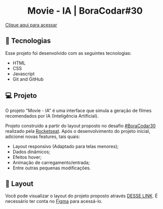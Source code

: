 <h1 align="center"> Movie - IA | BoraCodar#30 </h1>


[Clique aqui para acessar](https://bgoomes.github.io/boracodar30/)

## 🚀 Tecnologias

Esse projeto foi desenvolvido com as seguintes tecnologias:

- HTML
- CSS
- Javascript
- Git and GitHub

## 💻 Projeto

O projeto "Movie - IA" é uma interface que simula a geração de filmes recomendados por IA (Inteligência Artificial). <br>

Projeto construído a partir do layout proposto no desafio [#BoraCodar30](https://boracodar.dev/) realizado pela [Rocketseat](https://rocketseat.com.br).
Após o desenvolvimento do projeto inicial, adicionei novas features, tais quais:

- Layout responsivo (Adaptado para telas menores);
- Dados dinâmicos;
- Efeitos hover;
- Animação de carregamento/entrada;
- Entre outras pequenas modificações.

## 🔖 Layout

Você pode visualizar o layout do projeto proposto através [DESSE LINK](https://www.figma.com/community/file/1266028958590001589). É necessário ter conta no [Figma](https://figma.com) para acessá-lo.
